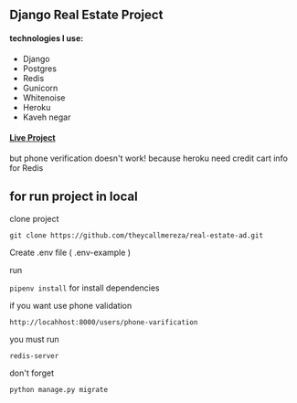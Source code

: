 ## Django Real Estate Project 

#### technologies I use: 
* Django 
* Postgres 
* Redis 
* Gunicorn
* Whitenoise
* Heroku 
* Kaveh negar

#### [Live Project](https://kapar.herokuapp.com/) 
but phone verification doesn't work! because heroku need credit cart info for Redis

## for run project in local 
clone project 

`git clone https://github.com/theycallmereza/real-estate-ad.git`

Create .env file ( .env-example )

run 

`pipenv install` 
for install dependencies

if you want use phone validation 

`http://locahhost:8000/users/phone-varification`

you must run 

`redis-server`

don't forget 

`python manage.py migrate`